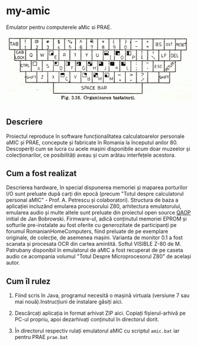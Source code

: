 # my-amic
Emulator pentru computerele aMic si PRAE.

![](https://github.com/BDan/my-amic/blob/master/my-amic/doc/img/keyboard_layout_small.gif "Tastatura aMIC")

## Descriere

Proiectul reproduce în software funcționalitatea calculatoarelor personale aMIC și PRAE, concepute și fabricate în Romania la începutul anilor 80. Descoperiți cum se lucra cu acele mașini disponibile acum doar muzeelor și colecționarilor, ce posibilități aveau și cum arătau interfețele acestora.  

## Cum a fost realizat

Descrierea hardware, în special dispunerea memoriei și maparea porturilor I/O sunt preluate după carți din epocă (precum "Totul despre calculatorul personal aMIC" - Prof. A. Petrescu și colaboratori). Structura de baza a aplicației incluzând emularea procesorului Z80, arhitectura emulatorului, emularea audio și multe altele sunt preluate din proiectul open source [QAOP](https://github.com/ukwa/qaop) initial de Jan Bobrowski. Firmware-ul, adică conținutul memoriei EPROM și softurile pre-instalate au fost oferite cu generozitate de participanți pe forumul RomanianHomeComputers, fiind preluate de pe exemplare originale, de colecție, de asemenea mașini. Varianta de monitor 0.1 a fost scanata și procesata OCR din cartea amintită. Softul VISIBLE Z-80 de M. Patrubany disponibil în emulatorul de aMIC a fost recuperat de pe caseta audio ce acompania volumul "Totul Despre Microprocesorul Z80" de același autor. 

## Cum îl rulez

1) Fiind scris în Java, programul necesită o mașină virtuala (versiune 7 sau mai nouă).Instrucțiuni de instalare găsiți aici.

2) Descărcați aplicația in format arhivat ZIP aici. Copiați fișierul-arhivă pe PC-ul propriu, apoi dezarhivați conținutul în directorul dorit.

3) În directorul respectiv rulați emulatorul aMIC cu scriptul `amic.bat` iar pentru PRAE `prae.bat`
